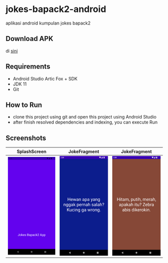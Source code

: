 # jokes-bapack2-android
aplikasi android kumpulan jokes bapack2

## Download APK
di [sini](https://github.com/andhikayuana/jokes-bapack2-android/raw/main/app-debug.apk)

## Requirements
- Android Studio Artic Fox + SDK
- JDK 11
- Git

## How to Run
- clone this project using git and open this project using Android Studio
- after finish resolved dependencies and indexing, you can execute Run

## Screenshots
| SplashScreen | JokeFragment | JokeFragment |
|---|---|---|
|![alt SplashScreen](./screenshot/splash.png) |![alt JokeFragment](./screenshot/jokes1.png) | ![alt JokeFragment](./screenshot/jokes2.png) |
